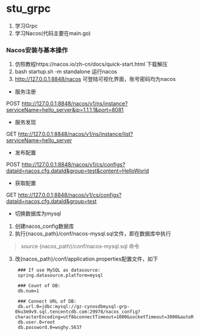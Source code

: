 # stu_grpc

1. 学习Grpc
2. 学习Nacos(代码主要在main.go)


### Nacos安装与基本操作
1. 仿照教程https://nacos.io/zh-cn/docs/quick-start.html  下载解压
2. bash startup.sh -m standalone 运行nacos
3. http://127.0.0.1:8848/nacos 可登陆可视化界面，账号密码均为nacos


- 服务注册

POST http://127.0.0.1:8848/nacos/v1/ns/instance?serviceName=hello_server&ip=1.1.1.1&port=8081
- 服务发现

GET http://127.0.0.1:8848/nacos/v1/ns/instance/list?serviceName=hello_server

- 发布配置

POST http://127.0.0.1:8848/nacos/v1/cs/configs?dataId=nacos.cfg.dataId&group=test&content=HelloWorld

- 获取配置

GET http://127.0.0.1:8848/nacos/v1/cs/configs?dataId=nacos.cfg.dataId&group=test


- 切换数据库为mysql

1. 创建nacos_config数据库
2. 执行{nacos_path}/conf/nacos-mysql.sql文件，即在数据库中执行
> source {nacos_path}/conf/nacos-mysql.sql 命令
3. 改{nacos_path}/conf/application.properties配置文件，如下

        ### If use MySQL as datasource:
        spring.datasource.platform=mysql
        
        ### Count of DB:
        db.num=1
        
        ### Connect URL of DB:
        db.url.0=jdbc:mysql://gz-cynosdbmysql-grp-0ku3m9v9.sql.tencentcdb.com:29978/nacos_config?characterEncoding=utf8&connectTimeout=1000&socketTimeout=3000&autoReconnect=true&useUnicode=true&useSSL=false&serverTimezone=UTC
        db.user.0=root
        db.password.0=wsghy.5637

